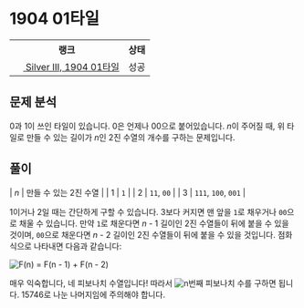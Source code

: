 # 1904 01타일



<table>
  <tr>
    <th>랭크</th>
    <th>상태</th>
  </tr>
  <tr>
    <td>
      <a href="http://noj.am/1904">
        <img src="https://static.solved.ac/tier_small/8.svg" height="16px"/>
        Silver III, 1904 01타일
      </a>
    </td>
    <td>
      성공
    </td>
  </tr>
</table>



## 문제 분석

0과 1이 쓰인 타일이 있습니다. 0은 언제나 00으로 붙어있습니다.
<i class="variable">n</i>이 주어질 때,
위 타일로 만들 수 있는 길이가 <i class="variable">n</i>인 2진 수열의 개수를 구하는 문제입니다.

## 풀이

| <i class="variable">n</i> | 만들 수 있는 2진 수열 |
| 1            | `1`                   |
| 2            | `11`, `00`            |
| 3            | `111`, `100`, `001`   |

1이거나 2일 때는 간단하게 구할 수 있습니다.
3보다 커지면 맨 앞을 `1`로 채우거나 `00`으로 채울 수 있습니다.
만약 `1`로 채운다면 <i class="variable">n</i> - 1 길이인 2진 수열들이 뒤에 붙을 수 있을 것이며,
`00`으로 채운다면 <i class="variable">n</i> - 2 길이인 2진 수열들이 뒤에 붙을 수 있을 것입니다.
점화식으로 나타내면 다음과 같습니다:

![F(n) = F(n - 1) + F(n - 2)](https://render.githubusercontent.com/render/math?math=F(n)%20%3D%20F(n%20-%201)%20%2B%20F(n%20-%202))

매우 익숙합니다, 네 피보나치 수열입니다!
따라서 ![n](https://render.githubusercontent.com/render/math?math=n)번째 피보나치 수를 구하면 됩니다.
15746로 나눈 나머지임에 주의해야 합니다.
